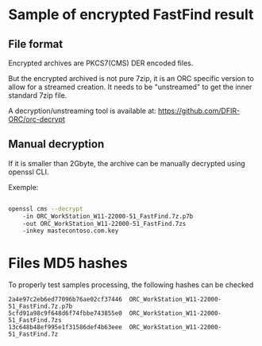 # Sample of encrypted FastFind result

## File format

Encrypted archives are PKCS7(CMS) DER encoded files.

But the encrypted archived is not pure 7zip, it is an ORC specific version to allow for a streamed creation.
It needs to be "unstreamed" to get the inner standard 7zip file.

A decryption/unstreaming tool is available at: https://github.com/DFIR-ORC/orc-decrypt



## Manual decryption

If it is smaller than 2Gbyte, the archive can be manually decrypted using openssl CLI.

Exemple:
```sh

openssl cms --decrypt 
    -in ORC_WorkStation_W11-22000-51_FastFind.7z.p7b 
    -out ORC_WorkStation_W11-22000-51_FastFind.7zs
    -inkey mastecontoso.com.key

```

# Files MD5 hashes

To properly test samples processing, the following hashes can be checked

```
2a4e97c2eb6ed77096b76ae02cf37446  ORC_WorkStation_W11-22000-51_FastFind.7z.p7b
5cfd91a98c9f648d6f74fbbe743855e0  ORC_WorkStation_W11-22000-51_FastFind.7zs
13c648b48ef995e1f31586def4b63eee  ORC_WorkStation_W11-22000-51_FastFind.7z
```



